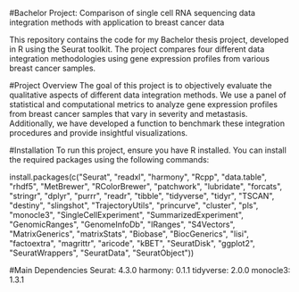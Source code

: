 #Bachelor Project: Comparison of single cell RNA sequencing data integration methods with application to breast cancer data

This repository contains the code for my Bachelor thesis project, developed in R using the Seurat toolkit. The project compares four different data integration methodologies using gene expression profiles from various breast cancer samples.

#Project Overview
The goal of this project is to objectively evaluate the qualitative aspects of different data integration methods. We use a panel of statistical and computational metrics to analyze gene expression profiles from breast cancer samples that vary in severity and metastasis. Additionally, we have developed a function to benchmark these integration procedures and provide insightful visualizations.

#Installation
To run this project, ensure you have R installed. You can install the required packages using the following commands:


install.packages(c("Seurat", "readxl", "harmony", "Rcpp", "data.table", "rhdf5", "MetBrewer", "RColorBrewer", "patchwork", "lubridate", "forcats", "stringr", "dplyr", "purrr", "readr", "tibble", "tidyverse", "tidyr", "TSCAN", "destiny", "slingshot", "TrajectoryUtils", "princurve", "cluster", "pls", "monocle3", "SingleCellExperiment", "SummarizedExperiment", "GenomicRanges", "GenomeInfoDb", "IRanges", "S4Vectors", "MatrixGenerics", "matrixStats", "Biobase", "BiocGenerics", "lisi", "factoextra", "magrittr", "aricode", "kBET", "SeuratDisk", "ggplot2", "SeuratWrappers", "SeuratData", "SeuratObject"))

#Main Dependencies
Seurat: 4.3.0
harmony: 0.1.1
tidyverse: 2.0.0
monocle3: 1.3.1

